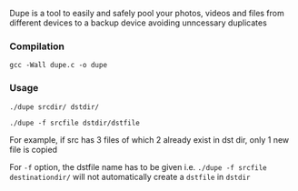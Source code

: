 Dupe is a tool to easily and safely pool your photos, videos and files from different devices to a backup device avoiding unncessary duplicates

### Compilation

``gcc -Wall dupe.c -o dupe``

### Usage

``./dupe srcdir/ dstdir/``
 
``./dupe -f srcfile dstdir/dstfile``

For example, if src has 3 files of which 2 already exist in dst dir, only 1 new file is copied

For ``-f`` option, the dstfile name has to be given i.e. ``./dupe -f srcfile destinationdir/`` will not automatically create a ``dstfile`` in ``dstdir``
